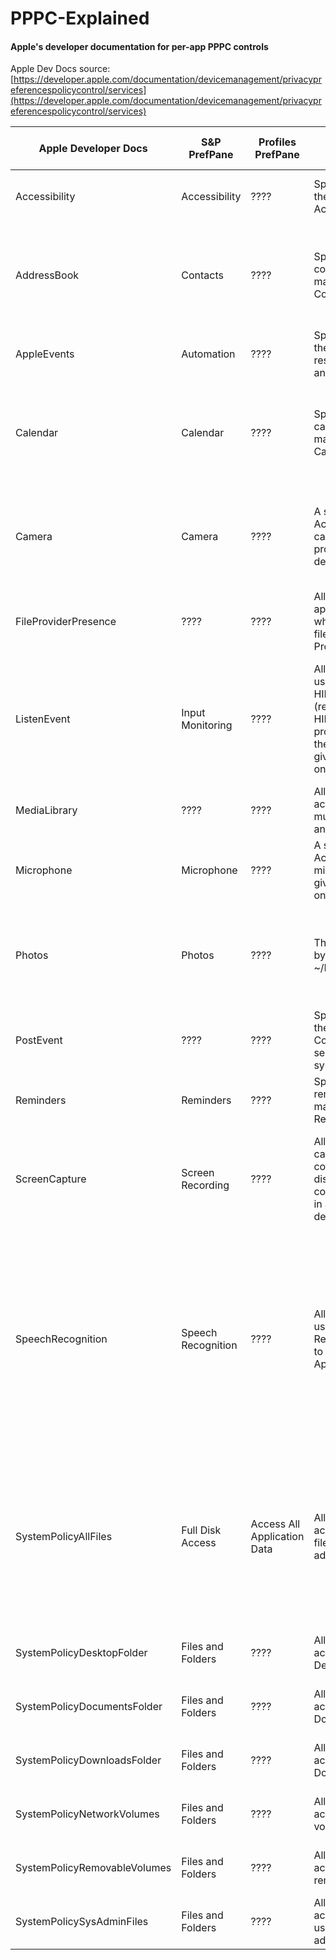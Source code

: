 # PPPC-Explained
#### Apple's developer documentation for per-app PPPC controls
Apple Dev Docs source: [https://developer.apple.com/documentation/devicemanagement/privacypreferencespolicycontrol/services](https://developer.apple.com/documentation/devicemanagement/privacypreferencespolicycontrol/services)

| Apple Developer Docs | S&P PrefPane | Profiles PrefPane | Dev description | S&P description enabled | S&P description disabled | Profile options | Notes |
|----------------------|--------------|-------------------|-----------------|-------------------------|--------------------------|-----------------|-------|
| Accessibility | Accessibility | ???? | Specifies the policies for the app via the Accessibility subsystem. | Allow the apps below to control your computer. |  *Always enabled* | Allow/Deny |
| AddressBook | Contacts | ???? | Specifies the policies for contact information managed by the Contacts.app. | Allow the apps below to access your contacts. | Apps that have requested access to your contacts will appear here. | Allow/Deny |
| AppleEvents | Automation | ???? | Specifies the policies for the app sending restricted AppleEvents to another process. | S&P description enabled | S&P description disabled | Allow/Deny |
| Calendar | Calendar | ???? | Specifies the policies for calendar information managed by the Calendar.app. | Allows the apps below to access your calendar. | Apps that have requested access to your calendar will appear here. | Allow/Deny |
| Camera | Camera | ???? | A system camera. Access to the camera cannot be given in a profile; it can only be denied. | Allows the apps below to access your calendar. | Apps that have requested access to your camera will appear here. | **Deny only** |
| FileProviderPresence | ???? | ???? | Allow a File Provider application to know when the user is using files managed by the File Provider. | S&P description enabled | S&P description disabled | Allow/Deny |
| ListenEvent | Input Monitoring | ???? | Allow the application to use CoreGraphics and HID APIs to listen to (receive) CGEvents and HID events from all processes. Access to these events cannot be given in a profile; it can only be denied. | Allow the apps below to monitor input from your keyboard even while using other apps. | Apps that have requested access to monitor input from your keyboard will appear here. | **Deny only** | **Can add apps to list when enabled. Disabled when no apps in list**
| MediaLibrary | ???? | ???? | Allows the application to access Apple Music, music and video activity, and the media library. | S&P description enabled | S&P description disabled | Allow/Deny |
| Microphone | Microphone | ???? | A system microphone. Access to the microphone cannot be given in a profile; it can only be denied. | Allow the apps below to access your calendar. | S&P description disabled | **Deny only** |
| Photos | Photos | ???? | The pictures managed by the Photos app in ~/Pictures/.photoslibrary. | S&P description enabled | Apps that have requested access to your photos will appear here. | Allow/Deny |
| PostEvent | ???? | ???? | Specifies the policies for the application to use CoreGraphics APIs to send CGEvents to the system event stream. | S&P description enabled | S&P description disabled | Allow/Deny |
| Reminders | Reminders | ???? | Specifies the policies for reminders information managed by the Reminders app. | Allow the apps below to access your reminders. | S&P description disabled
| ScreenCapture | Screen Recording | ???? | Allows the application to capture (read) the contents of the system display. Access to the contents cannot be given in a profile; it can only be denied. | Allow the apps below to record the contents of your screen, even while using other apps. | S&P description disabled | **Deny only** |
| SpeechRecognition | Speech Recognition | ???? | Allows the application to use the system Speech Recognition facility and to send speech data to Apple. | S&P description enabled | Apps that have requested access to speech recognition will appear here. Speech recognition sends recorded voice to Apple to process your requests | **Deny only** |
| SystemPolicyAllFiles | Full Disk Access | Access All Application Data | Allows the application access to all protected files, including system administration files. | Allows the apps below to access data like Mail, Messages, Safari, Home, Time Machine backups and certain administrative settings for all users on this Mac. | ???? | Allow/Deny |
| SystemPolicyDesktopFolder | Files and Folders | ???? | Allows the application to access files in the user's Desktop folder. | Allow the apps below to access files and folders. | ???? | Allow/Deny |
| SystemPolicyDocumentsFolder | Files and Folders | ???? | Allows the application to access files in the user's Documents folder. | Allow the apps below to access files and folders. | ???? | Allow/Deny |
| SystemPolicyDownloadsFolder | Files and Folders | ???? | Allows the application to access files in the user's Downloads folder. | Allow the apps below to access files and folders. | ???? | Allow/Deny |
| SystemPolicyNetworkVolumes | Files and Folders | ???? | Allows the application to access files on network volumes. | Allow the apps below to access files and folders. | ???? | Allow/Deny |
| SystemPolicyRemovableVolumes | Files and Folders | ???? | Allows the application to access files on removable volumes. | Allow the apps below to access files and folders. | ???? | Allow/Deny |
| SystemPolicySysAdminFiles | Files and Folders | ???? | Allows the application access to some files used in system administration. | Allow the apps below to access files and folders. | ???? | Allow/Deny |
